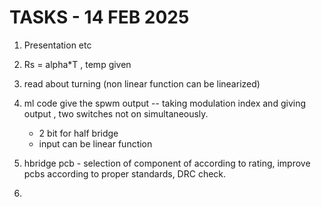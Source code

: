 # TASKS - 14 FEB 2025

1. Presentation etc 

2. Rs = alpha*T , temp given
3. read about turning (non linear function can be linearized)
4. ml code give the spwm output -- taking modulation index and giving output , two switches not on simultaneously.
    - 2 bit for half bridge 
    - input can be linear function

5. hbridge pcb - selection of component of according to rating, improve pcbs according to proper standards, DRC check.

6. 